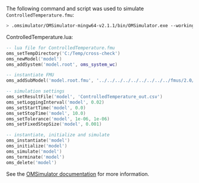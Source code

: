 The following command and script was used to simulate `ControlledTemperature.fmu`:
```bash
> .omsimulator/OMSimulator-mingw64-v2.1.1/bin/OMSimulator.exe --workingDir=results/2.0/cs/win64/OMSimulator/v2.1.1/MapleSim/2019/ControlledTemperature --stripRoot=true --skipCSVHeader=true --addParametersToCSV=true --suppressPath=true --timeout=60 ControlledTemperature.lua
```

ControlledTemperature.lua:
```lua
-- lua file for ControlledTemperature.fmu
oms_setTempDirectory('C:/Temp/cross-check')
oms_newModel('model')
oms_addSystem('model.root', oms_system_wc)

-- instantiate FMU
oms_addSubModel('model.root.fmu', '../../../../../../../../../fmus/2.0/cs/win64/MapleSim/2019/ControlledTemperature/ControlledTemperature.fmu')

-- simulation settings
oms_setResultFile('model', 'ControlledTemperature_out.csv')
oms_setLoggingInterval('model', 0.02)
oms_setStartTime('model', 0.0)
oms_setStopTime('model', 10.0)
oms_setTolerance('model', 1e-06, 1e-06)
oms_setFixedStepSize('model', 0.001)

-- instantiate, initialize and simulate
oms_instantiate('model')
oms_initialize('model')
oms_simulate('model')
oms_terminate('model')
oms_delete('model')
```
See the [OMSimulator documentation](https://openmodelica.org/doc/OMSimulator/master/html/index.html) for more information.

